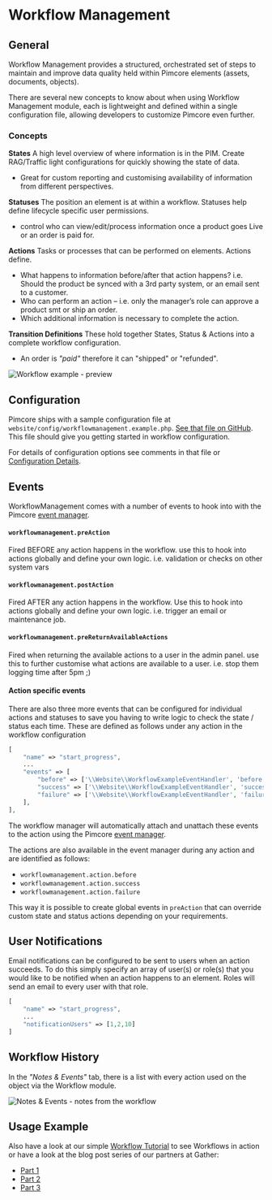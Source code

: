 # Workflow Management

## General
Workflow Management provides a structured, orchestrated set of steps to maintain and improve data quality held within Pimcore 
elements (assets, documents, objects).

There are several new concepts to know about when using Workflow Management module, each is lightweight and defined within 
a single configuration file, allowing developers to customize Pimcore even further.

### Concepts 

**States**
A high level overview of where information is in the PIM. Create RAG/Traffic light configurations for quickly showing 
the state of data.
* Great for custom reporting and customising availability of information from different perspectives.

**Statuses**
The position an element is at within a workflow. Statuses help define lifecycle specific user permissions.
* control who can view/edit/process information once a product goes Live or an order is paid for.

**Actions**
Tasks or processes that can be performed on elements. Actions define.
* What happens to information before/after that action happens? i.e. Should the product be synced with a 3rd party system, 
or an email sent to a customer.
* Who can perform an action – i.e. only the manager’s role can approve a product smt or ship an order.
* Which additional information is necessary to complete the action.

**Transition Definitions**
These hold together States, Status & Actions into a complete workflow configuration.
* An order is *"paid"* therefore it can "shipped" or "refunded".

![Workflow example - preview](../img/workflow_example_preview.jpg)

## Configuration

Pimcore ships with a sample configuration file at `website/config/workflowmanagement.example.php`. 
[See that file on GitHub](https://github.com/pimcore/pimcore/blob/pimcore4/website_example/config/workflowmanagement.example.php).
This file should give you getting started in workflow configuration. 

For details of configuration options see comments in that file or [Configuration Details](./01_Configuration_Details.md).


## Events
WorkflowManagement comes with a number of events to hook into with the Pimcore 
[event manager](../10_Extending_Pimcore/11_Event_API_and_Event_Manager.md).

#### `workflowmanagement.preAction`
Fired BEFORE any action happens in the workflow. use this to hook into actions globally and define your own logic. i.e. 
validation or checks on other system vars

#### `workflowmanagement.postAction`
Fired AFTER any action happens in the workflow. Use this to hook into actions globally and define your own logic. i.e. 
trigger an email or maintenance job.

#### `workflowmanagement.preReturnAvailableActions`
Fired when returning the available actions to a user in the admin panel. use this to further customise what actions are 
available to a user. i.e. stop them logging time after 5pm ;)

#### Action specific events
There are also three more events that can be configured for individual actions and statuses to save you having to write 
logic to check the state / status each time. These are defined as follows under any action in the workflow configuration

```php
[
    "name" => "start_progress",                                
    ...
    "events" => [
        "before" => ['\\Website\\WorkflowExampleEventHandler', 'before'],
        "success" => ['\\Website\\WorkflowExampleEventHandler', 'success'],
        "failure" => ['\\Website\\WorkflowExampleEventHandler', 'failure']
    ],
],
```
The workflow manager will automatically attach and unattach these events to the action using the Pimcore 
[event manager](../10_Extending_Pimcore/11_Event_API_and_Event_Manager.md). 

The actions are also available in the event manager during any action and are identified as follows:
* `workflowmanagement.action.before`
* `workflowmanagement.action.success`
* `workflowmanagement.action.failure`

This way it is possible to create global events in `preAction` that can override custom state and status actions depending 
on your requirements.


## User Notifications
Email notifications can be configured to be sent to users when an action succeeds. To do this simply specify an array 
of user(s) or role(s) that you would like to be notified when an action happens to an element. Roles will send an email 
to every user with that role.

```php
[
    "name" => "start_progress",
    ...
    "notificationUsers" => [1,2,10]
]
```

## Workflow History
In the *"Notes & Events"* tab, there is a list with every action used on the object via the Workflow module.

![Notes & Events - notes from the workflow](../img/notesandevents_object_grid.png)



## Usage Example
Also have a look at our simple [Workflow Tutorial](./03_Workflow_Tutorial.md) to see Workflows in action or have a look
at the blog post series of our partners at Gather: 
 * [Part 1](https://www.gatherdigital.co.uk/community/post/pimcore-workflow-management-pt1/66)
 * [Part 2](https://www.gatherdigital.co.uk/community/post/pimcore-workflow-management-pt2/67) 
 * [Part 3](https://www.gatherdigital.co.uk/community/post/pimcore-workflow-management-pt3/70)

